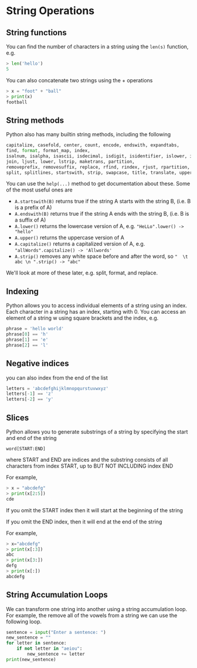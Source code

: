 # String Operations

## String functions
You can find the number of characters in a string using the ```len(s)``` function, e.g.
``` python
> len('hello')
5
```
You can also concatenate two strings using the + operations
``` python
> x = "foot" + "ball"
> print(x)
football
```

## String methods
Python also has many builtin string methods, including the following
``` python
capitalize, casefold, center, count, encode, endswith, expandtabs, 
find, format, format_map, index, 
isalnum, isalpha, isascii, isdecimal, isdigit, isidentifier, islower, isnumeric, isprintable, isspace, istitle, isupper, 
join, ljust, lower, lstrip, maketrans, partition, 
removeprefix, removesuffix, replace, rfind, rindex, rjust, rpartition, rsplit, rstrip, 
split, splitlines, startswith, strip, swapcase, title, translate, upper, zfill
```
You can use the ```help(...)``` method to get documentation about these. Some of the most useful ones are
* ```A.startswith(B)```  returns true if the string A starts with the string B, (i.e. B is a prefix of A)
* ```A.endswith(B)``` returns true if the string A ends with the string B, (i.e. B is a suffix of A)
* ```A.lower()``` returns the lowercase version of A, e.g. ``` "HeLLo".lower() -> "hello" ```
* ```A.upper()``` returns the uppercase version of A
* ```A.capitalize()``` returns a capitalized version of A, e.g. ``` "allWords".capitalize() -> 'Allwords' ```
* ```A.strip()``` removes any white space before and after the word, so ``` "  \t abc \n ".strip() -> "abc" ```

We'll look at more of these later, e.g. split, format, and replace.

## Indexing
Python allows you to access individual elements of a string using an index.
Each character in a string has an index, starting with 0.
You can access an element of a string w using square brackets and the index, e.g.
``` python
phrase = 'hello world'
phrase[0] == 'h'
phrase[1] == 'e'
phrase[2] == 'l'
```


## Negative indices
you can also index from the end of the list
``` python
letters = 'abcdefghijklmnopqurstuvwxyz'
letters[-1] == 'z'
letters[-2] == 'y'
```

## Slices
Python allows you to generate substrings of a string by specifying the start and end of the string
```
word[START:END]
```
where START and END are indices and the substring consists of all characters from index START, up to BUT NOT INCLUDING index END

For example,
``` python
> x = "abcdefg"
> print(x[2:5])
cde
```
If you omit the START index then it will start at the beginning of the string

If you omit the END index, then it will end at the end of the string

For example,
``` python
> x="abcdefg"
> print(x[:3])
abc
> print(x[3:])
defg
> print(x[:])
abcdefg
```

## String Accumulation Loops
We can transform one string into another using a string accumulation loop.
For example, the remove all of the vowels from a string we can use the following loop.
``` python
sentence = input("Enter a sentence: ")
new_sentence = ""
for letter in sentence:
    if not letter in "aeiou":
        new_sentence += letter
print(new_sentence)
```

